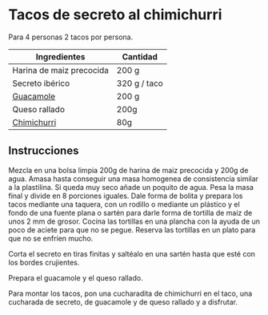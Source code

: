 # Tacos de secreto al chimichurri

Para 4 personas 2 tacos por persona.

|Ingredientes|Cantidad|
|---|---|
|Harina de maiz precocida|200 g|
|Secreto ibérico|320 g / taco|
|[Guacamole](./Guacamole.md)|200 g|
|Queso rallado|200g|
|[Chimichurri](./Chimichurri.md)|80g|

## Instrucciones

Mezcla en una bolsa limpia 200g de harina de maiz precocida y 200g de agua. 
Amasa hasta conseguir una masa homogenea de consistencia similar a la plastilina.
Si queda muy seco añade un poquito de agua.
Pesa la masa final y divide en 8 porciones iguales. 
Dale forma de bolita y prepara los tacos mediante una taquera, con un rodillo o mediante un plástico y el fondo de una fuente plana o sartén para darle forma de tortilla de maiz de unos 2 mm de grosor.
Cocina las tortillas en una plancha con la ayuda de un poco de aciete para que no se pegue.
Reserva las tortillas en un plato para que no se enfríen mucho.

Corta el secreto en tiras finitas y saltéalo en una sartén hasta que esté con los bordes crujientes.

Prepara el guacamole y el queso rallado.

Para montar los tacos, pon una cucharadita de chimichurri en el taco, una cucharada de secreto, de guacamole y de queso rallado y a disfrutar.
